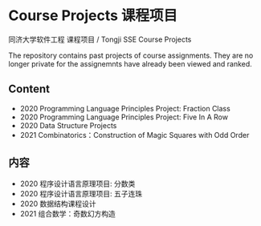 Course Projects 课程项目
===
同济大学软件工程 课程项目 / Tongji SSE Course Projects

The repository contains past projects of course assignments. They are no longer private for the assignemnts have already been viewed and ranked.

Content
------
* 2020 Programming Language Principles Project: Fraction Class
* 2020 Programming Language Principles Project: Five In A Row
* 2020 Data Structure Projects
* 2021 Combinatorics：Construction of Magic Squares with Odd Order

内容
------
* 2020 程序设计语言原理项目: 分数类
* 2020 程序设计语言原理项目: 五子连珠
* 2020 数据结构课程设计
* 2021 组合数学：奇数幻方构造
